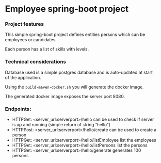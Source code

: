 # Employee spring-boot project

### Project features
This simple spring-boot project defines entities persons which can be employees or candidates.

Each person has a list of skills with levels.

### Technical considerations
Database used is a simple postgres database and is auto-updated at start of the application.

Using the ```build-maven-docker.sh``` you will generate the docker image.

The generated docker image exposes the server port 8080.

### Endpoints:
- HTTPGet: <server_url:serverport>/hello can be used to check if server is up and running (simple return of string "hello")
- HTTPPost: <server_url:serverport>/hello/create can be used to create a person
- HTTPGet: <server_url:serverport>/hello/listEmployee list the employees
- HTTPGet: <server_url:serverport>/hello/listPersons list the persons
- HTTPGet: <server_url:serverport>/hello/generate generates 100 persons

